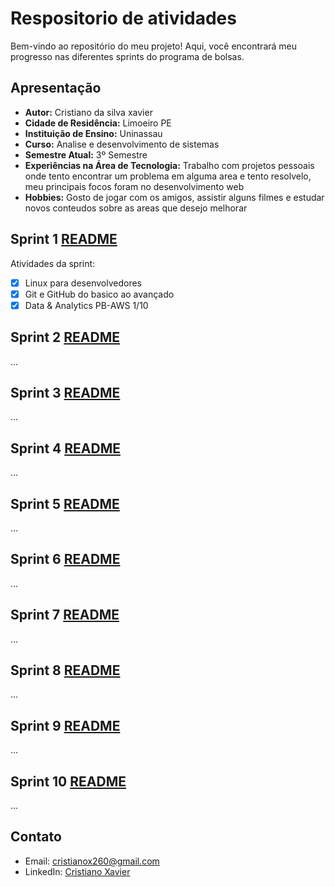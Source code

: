 # Respositorio de atividades

Bem-vindo ao repositório do meu projeto! Aqui, você encontrará meu progresso nas diferentes sprints do programa de bolsas.

## Apresentação

- **Autor:** Cristiano da silva xavier 
- **Cidade de Residência:** Limoeiro PE
- **Instituição de Ensino:** Uninassau 
- **Curso:** Analise e desenvolvimento de sistemas
- **Semestre Atual:** 3º Semestre
- **Experiências na Área de Tecnologia:** Trabalho com projetos pessoais onde tento encontrar um problema em alguma area e tento resolvelo, meu principais focos foram no desenvolvimento web 
- **Hobbies:** Gosto de jogar com os amigos, assistir alguns filmes e estudar novos conteudos sobre as areas que desejo melhorar

## Sprint 1 [README](linkdoreadmedasprint1)

Atividades da sprint:

- [x] Linux para desenvolvedores
- [x] Git e GitHub do basico ao avançado
- [x] Data & Analytics PB-AWS 1/10

## Sprint 2 [README](linkdoreadmedasprint2)

...


## Sprint 3 [README](linkdoreadmedasprint3)

...


## Sprint 4 [README](linkdoreadmedasprint4)

...


## Sprint 5 [README](linkdoreadmedasprint5)

...


## Sprint 6 [README](linkdoreadmedasprint6)

...


## Sprint 7 [README](linkdoreadmedasprint7)

...


## Sprint 8 [README](linkdoreadmedasprint8)

...


## Sprint 9 [README](linkdoreadmedasprint9)

...


## Sprint 10 [README](linkdoreadmedasprint10)

...


## Contato

- Email: cristianox260@gmail.com
- LinkedIn: [Cristiano Xavier](https://www.linkedin.com/in/cristiano-xavier-785a89253/)
